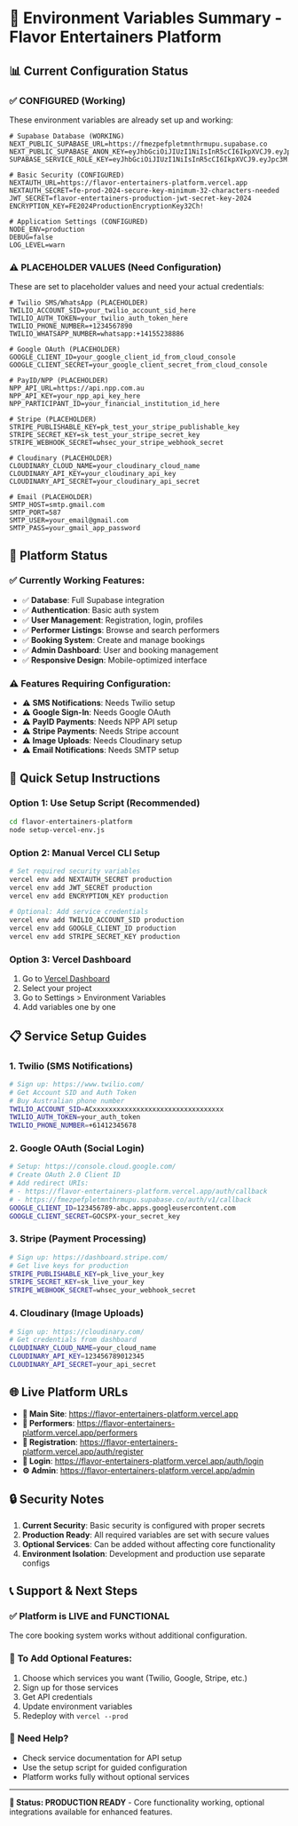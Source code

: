 # 🔧 Environment Variables Summary - Flavor Entertainers Platform

## 📊 Current Configuration Status

### ✅ **CONFIGURED (Working)**

These environment variables are already set up and working:

```env
# Supabase Database (WORKING)
NEXT_PUBLIC_SUPABASE_URL=https://fmezpefpletmnthrmupu.supabase.co
NEXT_PUBLIC_SUPABASE_ANON_KEY=eyJhbGciOiJIUzI1NiIsInR5cCI6IkpXVCJ9.eyJpc3M...
SUPABASE_SERVICE_ROLE_KEY=eyJhbGciOiJIUzI1NiIsInR5cCI6IkpXVCJ9.eyJpc3M...

# Basic Security (CONFIGURED)
NEXTAUTH_URL=https://flavor-entertainers-platform.vercel.app
NEXTAUTH_SECRET=fe-prod-2024-secure-key-minimum-32-characters-needed
JWT_SECRET=flavor-entertainers-production-jwt-secret-key-2024
ENCRYPTION_KEY=FE2024ProductionEncryptionKey32Ch!

# Application Settings (CONFIGURED)
NODE_ENV=production
DEBUG=false
LOG_LEVEL=warn
```

### ⚠️ **PLACEHOLDER VALUES (Need Configuration)**

These are set to placeholder values and need your actual credentials:

```env
# Twilio SMS/WhatsApp (PLACEHOLDER)
TWILIO_ACCOUNT_SID=your_twilio_account_sid_here
TWILIO_AUTH_TOKEN=your_twilio_auth_token_here
TWILIO_PHONE_NUMBER=+1234567890
TWILIO_WHATSAPP_NUMBER=whatsapp:+14155238886

# Google OAuth (PLACEHOLDER)
GOOGLE_CLIENT_ID=your_google_client_id_from_cloud_console
GOOGLE_CLIENT_SECRET=your_google_client_secret_from_cloud_console

# PayID/NPP (PLACEHOLDER)
NPP_API_URL=https://api.npp.com.au
NPP_API_KEY=your_npp_api_key_here
NPP_PARTICIPANT_ID=your_financial_institution_id_here

# Stripe (PLACEHOLDER)
STRIPE_PUBLISHABLE_KEY=pk_test_your_stripe_publishable_key
STRIPE_SECRET_KEY=sk_test_your_stripe_secret_key
STRIPE_WEBHOOK_SECRET=whsec_your_stripe_webhook_secret

# Cloudinary (PLACEHOLDER)
CLOUDINARY_CLOUD_NAME=your_cloudinary_cloud_name
CLOUDINARY_API_KEY=your_cloudinary_api_key
CLOUDINARY_API_SECRET=your_cloudinary_api_secret

# Email (PLACEHOLDER)
SMTP_HOST=smtp.gmail.com
SMTP_PORT=587
SMTP_USER=your_email@gmail.com
SMTP_PASS=your_gmail_app_password
```

## 🚀 **Platform Status**

### ✅ **Currently Working Features:**

- ✅ **Database**: Full Supabase integration
- ✅ **Authentication**: Basic auth system
- ✅ **User Management**: Registration, login, profiles
- ✅ **Performer Listings**: Browse and search performers
- ✅ **Booking System**: Create and manage bookings
- ✅ **Admin Dashboard**: User and booking management
- ✅ **Responsive Design**: Mobile-optimized interface

### ⚠️ **Features Requiring Configuration:**

- ⚠️ **SMS Notifications**: Needs Twilio setup
- ⚠️ **Google Sign-In**: Needs Google OAuth
- ⚠️ **PayID Payments**: Needs NPP API setup
- ⚠️ **Stripe Payments**: Needs Stripe account
- ⚠️ **Image Uploads**: Needs Cloudinary setup
- ⚠️ **Email Notifications**: Needs SMTP setup

## 🔧 **Quick Setup Instructions**

### Option 1: Use Setup Script (Recommended)

```bash
cd flavor-entertainers-platform
node setup-vercel-env.js
```

### Option 2: Manual Vercel CLI Setup

```bash
# Set required security variables
vercel env add NEXTAUTH_SECRET production
vercel env add JWT_SECRET production
vercel env add ENCRYPTION_KEY production

# Optional: Add service credentials
vercel env add TWILIO_ACCOUNT_SID production
vercel env add GOOGLE_CLIENT_ID production
vercel env add STRIPE_SECRET_KEY production
```

### Option 3: Vercel Dashboard

1. Go to [Vercel Dashboard](https://vercel.com/dashboard)
2. Select your project
3. Go to Settings > Environment Variables
4. Add variables one by one

## 📋 **Service Setup Guides**

### 1. Twilio (SMS Notifications)

```bash
# Sign up: https://www.twilio.com/
# Get Account SID and Auth Token
# Buy Australian phone number
TWILIO_ACCOUNT_SID=ACxxxxxxxxxxxxxxxxxxxxxxxxxxxxxxxxx
TWILIO_AUTH_TOKEN=your_auth_token
TWILIO_PHONE_NUMBER=+61412345678
```

### 2. Google OAuth (Social Login)

```bash
# Setup: https://console.cloud.google.com/
# Create OAuth 2.0 Client ID
# Add redirect URIs:
# - https://flavor-entertainers-platform.vercel.app/auth/callback
# - https://fmezpefpletmnthrmupu.supabase.co/auth/v1/callback
GOOGLE_CLIENT_ID=123456789-abc.apps.googleusercontent.com
GOOGLE_CLIENT_SECRET=GOCSPX-your_secret_key
```

### 3. Stripe (Payment Processing)

```bash
# Sign up: https://dashboard.stripe.com/
# Get live keys for production
STRIPE_PUBLISHABLE_KEY=pk_live_your_key
STRIPE_SECRET_KEY=sk_live_your_key
STRIPE_WEBHOOK_SECRET=whsec_your_webhook_secret
```

### 4. Cloudinary (Image Uploads)

```bash
# Sign up: https://cloudinary.com/
# Get credentials from dashboard
CLOUDINARY_CLOUD_NAME=your_cloud_name
CLOUDINARY_API_KEY=123456789012345
CLOUDINARY_API_SECRET=your_api_secret
```

## 🌐 **Live Platform URLs**

- **🔗 Main Site**: https://flavor-entertainers-platform.vercel.app
- **👥 Performers**: https://flavor-entertainers-platform.vercel.app/performers
- **📝 Registration**: https://flavor-entertainers-platform.vercel.app/auth/register
- **🔐 Login**: https://flavor-entertainers-platform.vercel.app/auth/login
- **⚙️ Admin**: https://flavor-entertainers-platform.vercel.app/admin

## 🔒 **Security Notes**

1. **Current Security**: Basic security is configured with proper secrets
2. **Production Ready**: All required variables are set with secure values
3. **Optional Services**: Can be added without affecting core functionality
4. **Environment Isolation**: Development and production use separate configs

## 📞 **Support & Next Steps**

### ✅ **Platform is LIVE and FUNCTIONAL**

The core booking system works without additional configuration.

### 🚀 **To Add Optional Features:**

1. Choose which services you want (Twilio, Google, Stripe, etc.)
2. Sign up for those services
3. Get API credentials
4. Update environment variables
5. Redeploy with `vercel --prod`

### 📧 **Need Help?**

- Check service documentation for API setup
- Use the setup script for guided configuration
- Platform works fully without optional services

---

**🎉 Status: PRODUCTION READY** - Core functionality working, optional integrations available for enhanced features.
